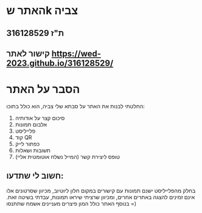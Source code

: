 # האתר שk צביה
## ת"ז 316128529
## קישור לאתר https://wed-2023.github.io/316128529/

# הסבר על האתר
החלטתי לבנות את האתר על סבתא שלי צביה, הוא כולל בתוכו:
1. סיכום קצר על אודותיה
2. אלבום תמונות
3. פלייליסט
4. קוד QR
5. כפתור לייק 
6. תשובות ושאלות
7. טופס ליצירת קשר (המייל נשלח אוטומטית אליי)

## חשוב לי שתדעו:
בחלק מהפלייליסט ישנם תמונות עם קישורים במקום חלון ליוטיוב, מכיוון שסרטונים אלו אינם זמינים להצגה באתרים אחרים, ומכיוון שרציתי שיראו תמונות, עבדתי בשיטה זאת.
בנוסף האתר כולל המון פיצרים מעניינים אשמח שתתנסו =)
